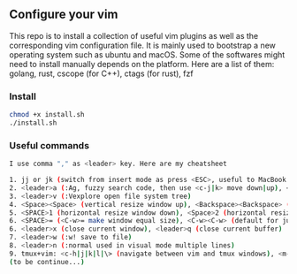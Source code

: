 ## Configure your vim

This repo is to install a collection of useful vim plugins as well as the corresponding vim configuration file.
It is mainly used to bootstrap a new operating system such as ubuntu and macOS. Some of the softwares might need to install manually depends on the platform.
Here are a list of them: golang, rust, cscope (for C++), ctags (for rust), fzf

### Install

```bash
chmod +x install.sh
./install.sh
```

### Useful commands

```bash
I use comma "," as <leader> key. Here are my cheatsheet

1. jj or jk (switch from insert mode as press <ESC>, useful to MacBook touchbar)
2. <leader>a (:Ag, fuzzy search code, then use <c-j|k> move down|up), <leader>f (:Files search files), :Tags (search ctags -R . generated)
3. <leader>v (:Vexplore open file system tree)
4. <Space><Space> (vertical resize window up), <Backspace><Backspace> (vertical resize window down)
5. <SPACE>1 (horizontal resize window down), <Space>2 (horizontal resize window up)
6. <SPACE>= (<C-w>= make window equal size), <C-w><C-w> (default for jump between windows)
6. <leader>x (close current window), <leader>q (close current buffer)
7. <leader>w (:w! save to file)
8. <leader>n (:normal used in visual mode multiple lines)
9. tmux+vim: <c-h|j|k|l|\> (navigate between vim and tmux windows), <m-h|j|k|l> (resize window size)
(to be continue...)
```
